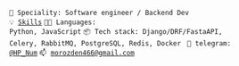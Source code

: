 <code>👷 Speciality: Software engineer / Backend Dev</code><br>
<code>💡 [Skills](SKILLS.md)</code>
<code>🧑‍💻 Languages: Python, JavaScript</code>
<code>📦 Tech stack: Django/DRF/FastaAPI, Celery, RabbitMQ, PostgreSQL, Redis, Docker </code>
<code>💬 telegram: [@HP_Num](https://t.me/HP_Num)</code>
<code>📫 [morozden466@gmail.com](mailto:morozden466@gmail.com)</code>
